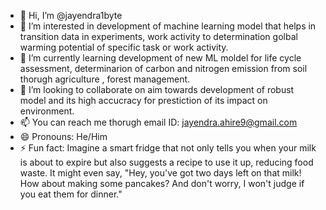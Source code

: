 - 👋 Hi, I’m @jayendra1byte
- 👀 I’m interested in development of machine learning model that helps in transition data in experiments, work activity to determination golbal warming potential of specific task or work activity. 
- 🌱 I’m currently learning development of new ML moldel for life cycle assessment, determinarion of carbon and nitrogen emission from soil thorugh agriculture , forest management.
- 💞️ I’m looking to collaborate on aim towards development of robust model and its high accucracy for prestiction of its impact on environment.
- 📫 You can reach me thorugh email ID: jayendra.ahire9@gmail.com
- 😄 Pronouns: He/Him
- ⚡ Fun fact: Imagine a smart fridge that not only tells you when your milk is about to expire but also suggests a recipe to use it up, reducing food waste. It might even say, "Hey, you've got two days left on that milk! How about making some pancakes? And don't worry, I won't judge if you eat them for dinner."

<!---
jayendra1byte/jayendra1byte is a ✨ special ✨ repository because its `README.md` (this file) appears on your GitHub profile.
You can click the Preview link to take a look at your changes.
--->
